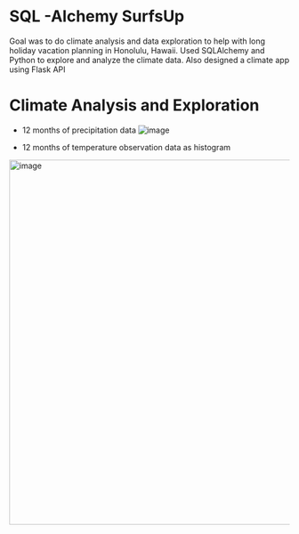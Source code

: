 # SQL -Alchemy SurfsUp
Goal was to do climate analysis and data exploration to help with long holiday vacation planning in Honolulu, Hawaii. Used SQLAlchemy and Python to explore and analyze the climate data. Also designed a climate app using Flask API

# Climate Analysis and Exploration
* 12 months of precipitation data
![image](https://user-images.githubusercontent.com/119978382/224201870-e3dd0146-f40c-4832-bbd1-e5b937dff4f9.png)

* 12 months of temperature observation data as histogram
<img width="656" alt="image" src="https://user-images.githubusercontent.com/119978382/224203138-8be0bb37-dec7-44cc-85c8-368c7883f728.png">
